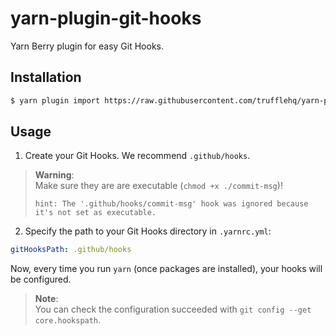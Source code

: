 # yarn-plugin-git-hooks

Yarn Berry plugin for easy Git Hooks.

## Installation

```sh
$ yarn plugin import https://raw.githubusercontent.com/trufflehq/yarn-plugin-git-hooks/main/bundles/%40yarnpkg/plugin-git-hooks.js
```

## Usage

1. Create your Git Hooks. We recommend `.github/hooks`.

> **Warning**:  
> Make sure they are are executable (`chmod +x ./commit-msg`)!
>
> ```ansi
> hint: The '.github/hooks/commit-msg' hook was ignored because it's not set as executable.
> ```

2. Specify the path to your Git Hooks directory in `.yarnrc.yml`:

```yaml
gitHooksPath: .github/hooks
```

Now, every time you run `yarn` (once packages are installed), your hooks will be configured.

> **Note**:  
> You can check the configuration succeeded with `git config --get core.hookspath`.
